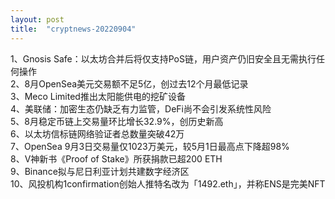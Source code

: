 ```yaml
---
layout: post
title:  "cryptnews-20220904"
---
```

1、Gnosis Safe：以太坊合并后将仅支持PoS链，用户资产仍旧安全且无需执行任何操作  
2、8月OpenSea美元交易额不足5亿，创过去12个月最低记录  
3、Meco Limited推出太阳能供电的挖矿设备  
4、美联储：加密生态仍缺乏有力监管，DeFi尚不会引发系统性风险  
5、8月稳定币链上交易量环比增长32.9%，创历史新高  
6、以太坊信标链网络验证者总数量突破42万  
7、OpenSea 9月3日交易量仅1023万美元，较5月1日最高点下降超98%  
8、V神新书《Proof of Stake》所获捐款已超200 ETH  
9、Binance拟与尼日利亚计划共建数字经济区  
10、风投机构1confirmation创始人推特名改为「1492.eth」，并称ENS是完美NFT  
